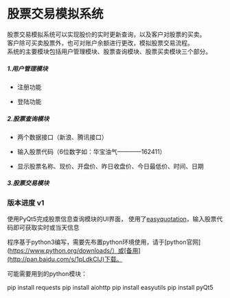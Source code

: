 # 股票交易模拟系统

股票交易模拟系统可以实现股价的实时更新查询，以及客户对股票的买卖。<br>客户除可买卖股票外，也可对账户余额进行更改，模拟股票交易流程。<br>系统的主要模块包括用户管理模块、股票查询模块、股票买卖模块三个部分。

##### 1.用户管理模块 

* 注册功能  

* 登陆功能  

##### 2.股票查询模块 

* 两个数据接口（新浪、腾讯接口）

* 输入股票代码（6位数字如：华宝油气————162411）  

* 显示股票名称、现价、开盘价、昨日收盘价、今日最低价、时间、日期  

##### 3.股票交易模块 


### 版本进度 v1

使用PyQt5完成股票信息查询模块的UI界面， 使用了[easyquotation](https://github.com/shidenggui/easyquotation)，输入股票代码即可获取实时或当天信息


程序基于python3编写，需要先布置python环境使用，请于[python官网](https://www.python.org/downloads/）或[备用](http://pan.baidu.com/s/1pLdkCIJ)下载。

可能需要用到的python模块：

pip install requests
pip install aiohttp
pip install easyutils
pip install pyQt5

